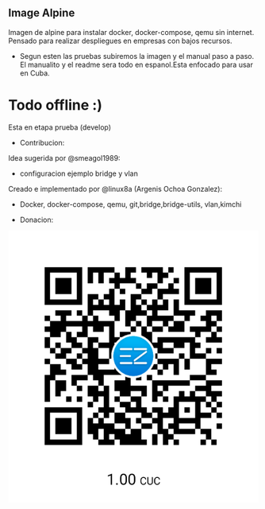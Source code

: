 ## Image Alpine

Imagen de alpine para instalar docker, docker-compose, qemu sin internet. Pensado para realizar despliegues en empresas con bajos recursos.

* Segun esten las pruebas subiremos la imagen y el manual paso a paso. El manualito y el readme sera todo en espanol.Esta enfocado para usar en Cuba.

# Todo offline :)

Esta en etapa prueba (develop)

* Contribucion:

Idea sugerida por @smeagol1989:
  - configuracion ejemplo bridge y vlan

Creado e implementado por @linux8a (Argenis Ochoa Gonzalez):
  - Docker, docker-compose, qemu, git,bridge,bridge-utils, vlan,kimchi


* Donacion:

![Donacion](../.donacion.png)